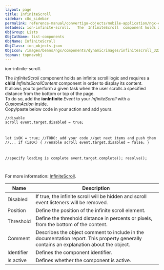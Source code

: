 ```yaml
---
layout: page
title: InfiniteScroll
sidebar: c8o_sidebar
permalink: reference-manual/convertigo-objects/mobile-application/ngx-components/list-components/infinitescroll/
metadesc: ion-infinite-scroll.   The  InfiniteScroll  component holds an infinite scroll logic and requires a  child   InfiniteScrollContent  component in order
ObjGroup: Lists
ObjCatName: list-components
ObjName: InfiniteScroll
ObjClass: ion_objects.json
ObjIcon: /images/beans/ngx/components/dynamic/images/infinitescroll_32x32.png
topnav: topnavobj
---
```

ion-infinite-scroll. <br/>

 The <i>InfiniteScroll</i> component holds an infinite scroll logic and requires a <b>child</b> <i>InfiniteScrollContent</i> component in order to display its content.<br/>
It allows you to perform a given task when the user scrolls a specified distance from the bottom or top of the page.<br/>
To do so, add the <b>ionInfinite</b> <i>Event</i> to your <i>InfiniteScroll</i> with a <i>CustomAction</i> inside.<br/>
Copy/paste below code in your action and add yours.<br/>
<code><pre>//disable scroll
event.target.disabled = true;

let isOK = true;
//TODO: add your code
//get next items and push them
//...
if (isOK) {
	//enable scroll
	event.target.disabled = false;
}

//specify loading is complete
event.target.complete();
resolve();
</pre></code><br/>
For more information: <a href='https://ionic-docs-o31kiyk8l-ionic1.vercel.app/docs/api/infinite-scroll'>InfiniteScroll</a>.

Name | Description 
--- | ---
Disabled | If true, the infinite scroll will be hidden and scroll event listeners will be removed.
Position | Define the position of the infinite scroll element.
Threshold | Define the threshold distance in percents or pixels, from the bottom of the content.
Comment | Describes the object comment to include in the documentation report.  This property generally contains an explanation about the object. 
Identifier | Defines the component identifier.  
Is active | Defines whether the component is active. 

